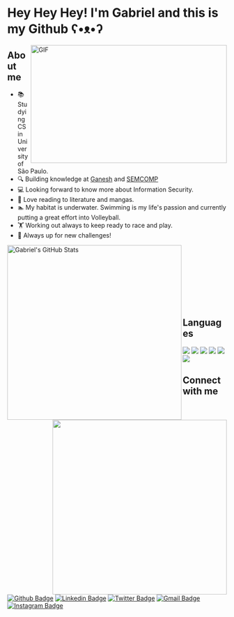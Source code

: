 # Hey Hey Hey! I'm Gabriel and this is my Github ʕ•ᴥ•ʔ
<img align="right" height="270px" width="450px" alt="GIF" src="https://media1.tenor.com/images/dc934b5ef0b376eb48490fcbb0092099/tenor.gif?itemid=9051183" />

## About me

- 📚 Studying CS in University of São Paulo.
- 🔍 Building knowledge at [Ganesh](https://ganesh.icmc.usp.br/) and [SEMCOMP](https://semcomp.icmc.usp.br/)
- 💻 Looking forward to know more about Information Security.
- 📖 Love reading to literature and mangas.
- 🏊 My habitat is underwater. Swimming is my life's passion and currently putting a great effort into Volleyball.
- 🏋 Working out always to keep ready to race and play.
- 🚀 Always up for new challenges!

<a href="https://github.com/GKuabara/GKuabara">
<img width="400" height="auto" align="left" src="https://github-readme-stats.vercel.app/api?username=GKuabara&show_icons=true&count_private=true&include_all_commits=true&title_color=ffffff&text_color=c9cacc&icon_color=2bbc8a&bg_color=1d1f21" alt="Gabriel's GitHub Stats" width="400px"/>
</a>
<a href="https://github.com/GKuabara/GKuabara">
  <img width="400" height="auto" align="right" src="https://github-readme-stats.vercel.app/api/top-langs/?username=GKuabara&langs_count=10&layout=compact&title_color=ffffff&text_color=c9cacc&icon_color=2bbc8a&bg_color=1d1f21" width="400px"/>
</a>

<br><br/>
<br><br/>
<br><br/>
<br><br/>

## Languages

<img src="https://img.shields.io/badge/python%20-%2314354C.svg?&style=for-the-badge&logo=python&logoColor=white"> <img src="https://img.shields.io/badge/java%20-%23d91e25.svg?&style=for-the-badge&logo=java&logoColor=white"> <img src="https://img.shields.io/badge/c++%20-%2300599C.svg?&style=for-the-badge&logo=c%2B%2B&logoColor=white"> <img src="https://img.shields.io/badge/c-%23323330.svg?&style=for-the-badge&logo=c&logoColor=%23ffffff"> <img src="https://img.shields.io/badge/html5%20-%23E34F26.svg?&style=for-the-badge&logo=html5&logoColor=white"> <img src="https://img.shields.io/badge/css3%20-%231572B6.svg?&style=for-the-badge&logo=css3&logoColor=white"> <!--<img src="https://img.shields.io/badge/git%20-%23F05033.svg?&style=for-the-badge&logo=git&logoColor=white"/> -->


## Connect with me

[![Github Badge](https://img.shields.io/badge/-Github-000?style=flat-square&logo=Github&logoColor=white&link=https://github.com/GKuabara)](https://github.com/GKuabara)
[![Linkedin Badge](https://img.shields.io/badge/-LinkedIn-blue?style=flat-square&logo=Linkedin&logoColor=white&link=https://www.linkedin.com/in/gkuabara/)](https://www.linkedin.com/in/gkuabara/)
[![Twitter Badge](https://img.shields.io/badge/-Twitter-1ca0f1?style=flat-square&labelColor=1ca0f1&logo=twitter&logoColor=white&link=https://twitter.com/gkuabaraa)](https://twitter.com/gkuabaraa)
[![Gmail Badge](https://img.shields.io/badge/-Gmail-c14438?style=flat-square&logo=Gmail&logoColor=white&link=mailto:gabrielalveskuabara@gmail.com)](mailto:gabrielalveskuabara@gmail.com)
[![Instagram Badge](https://img.shields.io/badge/-Instagram-C13584?style=flat-square&labelColor=C13584&logo=instagram&logoColor=white&link=https://www.instagram.com/gkuabara/)](https://www.instagram.com/gkuabara/)
